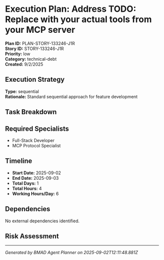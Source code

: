 # Execution Plan: Address TODO: Replace with your actual tools from your MCP server

**Plan ID:** PLAN-STORY-133246-J1R    
**Story ID:** STORY-133246-J1R    
**Priority:** low    
**Category:** technical-debt    
**Created:** 9/2/2025

## Execution Strategy

**Type:** sequential  
**Rationale:** Standard sequential approach for feature development

## Task Breakdown



## Required Specialists

- Full-Stack Developer
- MCP Protocol Specialist

## Timeline

- **Start Date:** 2025-09-02
- **End Date:** 2025-09-03  
- **Total Days:** 1
- **Total Hours:** 4
- **Working Hours/Day:** 6

## Dependencies

No external dependencies identified.

## Risk Assessment



---

*Generated by BMAD Agent Planner on 2025-09-02T12:11:48.881Z*
